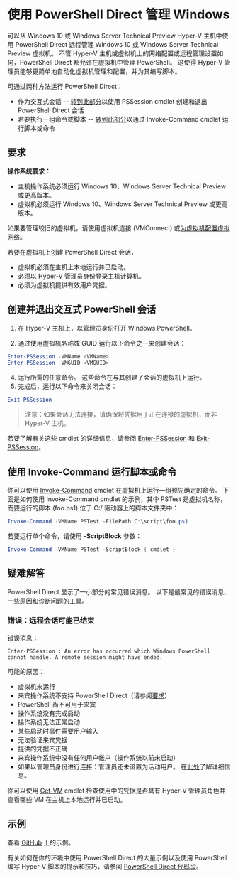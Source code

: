 # 使用 PowerShell Direct 管理 Windows

可以从 Windows 10 或 Windows Server Technical Preview Hyper-V 主机中使用 PowerShell Direct 远程管理 Windows 10 或 Windows Server Technical Preview 虚拟机。 不管 Hyper-V 主机或虚拟机上的网络配置或远程管理设置如何，PowerShell Direct 都允许在虚拟机中管理 PowerShell。 这使得 Hyper-V 管理员能够更简单地自动化虚拟机管理和配置，并为其编写脚本。

可通过两种方法运行 PowerShell Direct：
* 作为交互式会话 -- [转到此部分](vmsession.md#create-and-exit-an-interactive-powershell-session)以使用 PSSession cmdlet 创建和退出 PowerShell Direct 会话
* 若要执行一组命令或脚本 -- [转到此部分](vmsession.md#run-a-script-or-command-with-invoke-command)以通过 Invoke-Command cmdlet 运行脚本或命令


## 要求

**操作系统要求：**
* 主机操作系统必须运行 Windows 10、Windows Server Technical Preview 或更高版本。
* 虚拟机必须运行 Windows 10、Windows Server Technical Preview 或更高版本。

如果要管理较旧的虚拟机，请使用虚拟机连接 (VMConnect) 或[为虚拟机配置虚拟网络](http://technet.microsoft.com/library/cc816585.aspx)。

若要在虚拟机上创建 PowerShell Direct 会话，
* 虚拟机必须在主机上本地运行并已启动。
* 必须以 Hyper-V 管理员身份登录主机计算机。
* 必须为虚拟机提供有效用户凭据。

## 创建并退出交互式 PowerShell 会话

1. 在 Hyper-V 主机上，以管理员身份打开 Windows PowerShell。

3. 通过使用虚拟机名称或 GUID 运行以下命令之一来创建会话：
``` PowerShell
Enter-PSSession -VMName <VMName>
Enter-PSSession -VMGUID <VMGUID>
```

4. 运行所需的任意命令。 这些命令在与其创建了会话的虚拟机上运行。
5. 完成后，运行以下命令来关闭会话：
``` PowerShell
Exit-PSSession 
```

>注意：如果会话无法连接，请确保将凭据用于正在连接的虚拟机，而非 Hyper-V 主机。

若要了解有关这些 cmdlet 的详细信息，请参阅 [Enter-PSSession](http://technet.microsoft.com/library/hh849707.aspx) 和 [Exit-PSSession](http://technet.microsoft.com/library/hh849743.aspx)。

## 使用 Invoke-Command 运行脚本或命令

你可以使用 [Invoke-Command](http://technet.microsoft.com/library/hh849719.aspx) cmdlet 在虚拟机上运行一组预先确定的命令。 下面是如何使用 Invoke-Command cmdlet 的示例，其中 PSTest 是虚拟机名称，而要运行的脚本 (foo.ps1) 位于 C:/ 驱动器上的脚本文件夹中：

 ``` PowerShell
 Invoke-Command -VMName PSTest -FilePath C:\script\foo.ps1 
 ```

若要运行单个命令，请使用 **-ScriptBlock** 参数：

 ``` PowerShell
 Invoke-Command -VMName PSTest -ScriptBlock { cmdlet } 
 ```

## 疑难解答

PowerShell Direct 显示了一小部分的常见错误消息。 以下是最常见的错误消息、一些原因和诊断问题的工具。

### 错误：远程会话可能已结束

错误消息：
```
Enter-PSSession : An error has occurred which Windows PowerShell cannot handle. A remote session might have ended.
```

可能的原因：
* 虚拟机未运行
* 来宾操作系统不支持 PowerShell Direct（请参阅[要求](#Requirements)）
* PowerShell 尚不可用于来宾
* 操作系统没有完成启动
* 操作系统无法正常启动
* 某些启动时事件需要用户输入
* 无法验证来宾凭据
* 提供的凭据不正确
* 来宾操作系统中没有任何用户帐户（操作系统以前未启动）
* 如果以管理员身份进行连接：管理员还未设置为活动用户。 在[此处](https://technet.microsoft.com/en-us/library/hh825104.aspx)了解详细信息。

你可以使用 [Get-VM](http://technet.microsoft.com/library/hh848479.aspx) cmdlet 检查使用中的凭据是否具有 Hyper-V 管理员角色并查看哪些 VM 在主机上本地运行并已启动。

## 示例

查看 [GitHub](https://github.com/Microsoft/Virtualization-Documentation/search?l=powershell&q=-VMName+OR+-VMGuid&type=Code&utf8=%E2%9C%93) 上的示例。

有关如何在你的环境中使用 PowerShell Direct 的大量示例以及使用 PowerShell 编写 Hyper-V 脚本的提示和技巧，请参阅 [PowerShell Direct 代码段](../develop/powershell_snippets.md)。



<!--HONumber=Jan16_HO1-->
